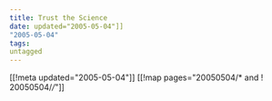 ```yaml
---
title: Trust the Science
date: updated="2005-05-04"]]
"2005-05-04"
tags:
untagged
---
```

[[!meta updated="2005-05-04"]]
[[!map pages="20050504/* and ! 20050504/*/*"]]
